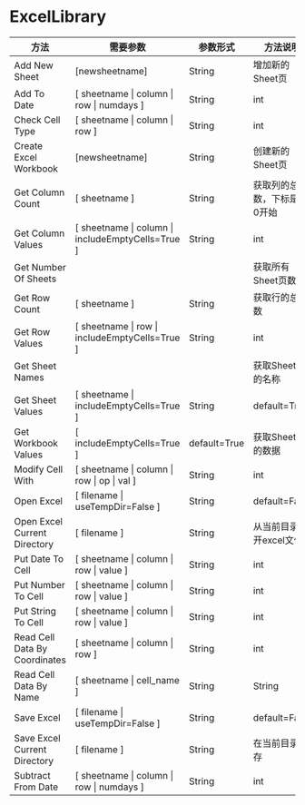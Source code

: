 # ExcelLibrary

|              方法              |                      需要参数                       |   参数形式    |          方法说明          |
| ------------------------------ | -------------------------------------------------- | ------------ | ------------------------- |
| Add New Sheet                 | [newsheetname]                                     | String       | 增加新的Sheet页            |
| Add To Date                   | [ sheetname \| column \| row \| numdays ]         | String       | int                       |
| Check Cell Type               | [ sheetname \| column \| row ]                     | String       | int                       |
| Create Excel Workbook         | [newsheetname]                                     | String       | 创建新的Sheet页            |
| Get Column Count              | [ sheetname ]                                      | String       | 获取列的总列数，下标是从0开始 |
| Get Column Values             | [ sheetname \| column \| includeEmptyCells=True ] | String       | int                       |
| Get Number Of Sheets          |                                                    |              | 获取所有Sheet页数量         |
| Get Row Count                 | [ sheetname ]                                      | String       | 获取行的总行数              |
| Get Row Values                | [ sheetname \| row \| includeEmptyCells=True ]    | String       | int                       |
| Get Sheet Names               |                                                    |              | 获取Sheet页的名称           |
| Get Sheet Values              | [ sheetname \| includeEmptyCells=True ]           | String       | default=True              |
| Get Workbook Values           | [ includeEmptyCells=True ]                         | default=True | 获取Sheet页的数据           |
| Modify Cell With              | [ sheetname \| column \| row \| op \| val ]       | String       | int                       |
| Open Excel                     | [ filename \| useTempDir=False ]                  | String       | default=False             |
| Open Excel Current Directory  | [ filename ]                                       | String       | 从当前目录打开excel文件      |
| Put Date To Cell              | [ sheetname \| column \| row \| value ]           | String       | int                       |
| Put Number To Cell            | [ sheetname \| column \| row \| value ]           | String       | int                       |
| Put String To Cell            | [ sheetname \| column \| row \| value ]           | String       | int                       |
| Read Cell Data By Coordinates | [ sheetname \| column \| row ]                     | String       | int                       |
| Read Cell Data By Name        | [ sheetname \| cell_name ]                         | String       | String                    |
| Save Excel                     | [ filename \| useTempDir=False ]                  | String       | default=False             |
| Save Excel Current Directory  | [ filename ]                                       | String       | 在当前目录保存              |
| Subtract From Date            | [ sheetname \| column \| row \| numdays ]         | String       | int                       |
